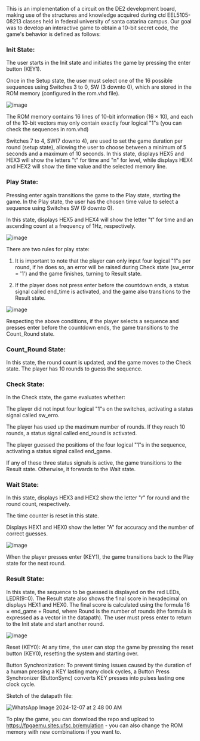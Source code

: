 This is an implementation of a circuit on the DE2 development board, making use of the structures and knowledge acquired during ctd EEL5105-08213 classes held in federal university of santa catarina campus. Our goal was to develop an interactive game to obtain a 10-bit secret code, the game's behavior is defined as follows:

### Init State:
The user starts in the Init state and initiates the game by pressing the enter button (KEY1).

Once in the Setup state, the user must select one of the 16 possible sequences using Switches 3 to 0, SW (3 downto 0), which are stored in the ROM memory (configured in the rom.vhd file).

![image](https://github.com/user-attachments/assets/cca358fd-e521-4571-a217-aa01464a44e4)

The ROM memory contains 16 lines of 10-bit information (16 × 10), and each of the 10-bit vectors may only contain exactly four logical "1"s (you can check the sequences in rom.vhd)

Switches 7 to 4, SW(7 downto 4), are used to set the game duration per round (setup state), allowing the user to choose between a minimum of 5 seconds and a maximum of 10 seconds. In this state, displays HEX5 and HEX3 will show the letters "t" for time and "n" for level, while displays HEX4 and HEX2 will show the time value and the selected memory line.

### Play State:
Pressing enter again transitions the game to the Play state, starting the game. In the Play state, the user has the chosen time value to select a sequence using Switches SW (9 downto 0).

In this state, displays HEX5 and HEX4 will show the letter "t" for time and an ascending count at a frequency of 1Hz, respectively.

![image](https://github.com/user-attachments/assets/70d1dd89-902d-45ea-ab30-b08fb888f302)

There are two rules for play state:

1. It is important to note that the player can only input four logical "1"s per round, if he does so, an error will be raised during Check state (sw_error = '1') and the game finishes, turning to Result state.

2. If the player does not press enter before the countdown ends, a status signal called end_time is activated, and the game also transitions to the Result state.

![image](https://github.com/user-attachments/assets/499f6535-f780-4ef9-b113-4d270b09aa1c)


Respecting the above conditions, if the player selects a sequence and presses enter before the countdown ends, the game transitions to the Count_Round state.

### Count_Round State:

In this state, the round count is updated, and the game moves to the Check state. The player has 10 rounds to guess the sequence.

### Check State:
In the Check state, the game evaluates whether:

The player did not input four logical "1"s on the switches, activating a status signal called sw_erro.

The player has used up the maximum number of rounds. If they reach 10 rounds, a status signal called end_round is activated.

The player guessed the positions of the four logical "1"s in the sequence, activating a status signal called end_game.

If any of these three status signals is active, the game transitions to the Result state. Otherwise, it forwards to the Wait state.

### Wait State:
In this state, displays HEX3 and HEX2 show the letter "r" for round and the round count, respectively.

The time counter is reset in this state.

Displays HEX1 and HEX0 show the letter "A" for accuracy and the number of correct guesses.

![image](https://github.com/user-attachments/assets/76160b36-4ed3-4fed-8467-468e18a2841d)


When the player presses enter (KEY1), the game transitions back to the Play state for the next round.

### Result State:
In this state, the sequence to be guessed is displayed on the red LEDs, LEDR(9::0). The Result state also shows the final score in hexadecimal on displays HEX1 and HEX0. The final score is calculated using the formula 16 × end_game + Round, where Round is the number of rounds (the formula is expressed as a vector in the datapath). The user must press enter to return to the Init state and start another round.

![image](https://github.com/user-attachments/assets/02f67428-4c60-4ed0-a9c0-9a2650617526)


Reset (KEY0):
At any time, the user can stop the game by pressing the reset button (KEY0), resetting the system and starting over.

Button Synchronization:
To prevent timing issues caused by the duration of a human pressing a KEY lasting many clock cycles, a Button Press Synchronizer (ButtonSync) converts KEY presses into pulses lasting one clock cycle.

Sketch of the datapath file:

![WhatsApp Image 2024-12-07 at 2 48 00 AM](https://github.com/user-attachments/assets/e6700f7d-5e86-4cbf-b740-0a7a2f374159)


To play the game, you can donwload the repo and upload to https://fpgaemu.sites.ufsc.br/emulation - you can also change the ROM memory with new combinations if you want to.
